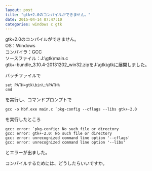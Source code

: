 ```yaml
---
layout: post
title: "gtk+2.0のコンパイルができません。"
date: 2015-04-14 07:47:10
categories: windows c gtk
---
```

<p>gtk+2.0のコンパイルができません。<br>
OS：Windows<br>
コンパイラ：GCC<br>
ソースファイル：J:\gtk\main.c<br>
gtk+-bundle_3.10.4-20131202_win32.zipをJ:\gtk\gtkに展開しました。</p>

<p>バッチファイルで</p>

<pre><code>set PATH=gtk\bin\;%PATH%
cmd
</code></pre>

<p>を実行し、コマンドプロンプトで</p>

<pre><code>gcc -o hbf.exe main.c `pkg-config --cflags --libs gtk+-2.0
</code></pre>

<p>を実行したところ</p>

<pre><code>gcc: error: `pkg-config: No such file or directory
gcc: error: gtk+-2.0: No such file or directory
gcc: error: unrecognized command line option '--cflags'
gcc: error: unrecognized command line option '--libs'
</code></pre>

<p>とエラーが出ました。</p>

<p>コンパイルするためには、どうしたらいいですか。</p>
